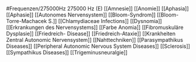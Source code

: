 #Frequenzen/275000Hz
275000 Hz (E)
[[Amnesie]]
[[Anomie]]
[[Aphasia]]
[[Aphasie]]
[[Autonomes Nervensystem]]
[[Bloom-Syndrom]]
[[Bloom-Torre-Machacek S.]]
[[Chlamydiaceae Infections]]
[[Dysnomia]]
[[Erkrankungen des Nervensystems]]
[[Farbe Anomia]]
[[Fibromuskuläre Dysplasie]]
[[Friedreich- Disease]]
[[Friedreich-Ataxie]]
[[Krankheiten Zentral Autonomic Nervensystem]]
[[Nahttechniken]]
[[Parasympathikus Diseases]]
[[Peripheral Autonomic Nervous System Diseases]]
[[Sclerosis]]
[[Sympathikus Diseases]]
[[Trigeminusneuralgie]]